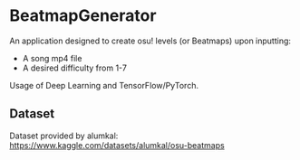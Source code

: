 # BeatmapGenerator

An application designed to create osu! levels (or Beatmaps) upon inputting:
- A song mp4 file
- A desired difficulty from 1-7

Usage of Deep Learning and TensorFlow/PyTorch.

## Dataset

Dataset provided by alumkal:
https://www.kaggle.com/datasets/alumkal/osu-beatmaps